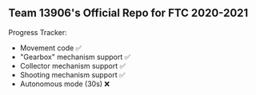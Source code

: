## Team 13906's Official Repo for FTC 2020-2021

Progress Tracker:

- Movement code ✅
- "Gearbox" mechanism support ✅
- Collector mechanism support ✅
- Shooting mechanism support ✅
- Autonomous mode (30s) ❌
